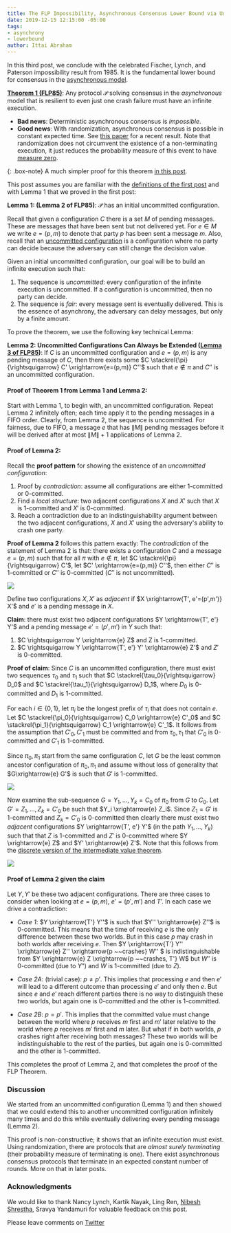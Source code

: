 ```yaml
---
title: The FLP Impossibility, Asynchronous Consensus Lower Bound via Uncommitted Configurations
date: 2019-12-15 12:15:00 -05:00
tags:
- asynchrony
- lowerbound
author: Ittai Abraham
---
```


In this third post, we conclude with the celebrated Fischer, Lynch, and Paterson impossibility result from 1985. It is the fundamental lower bound for consensus in the [asynchronous model](https://decentralizedthoughts.github.io/2019-06-01-2019-5-31-models/).

**[Theorem 1 (FLP85)](https://groups.csail.mit.edu/tds/papers/Lynch/jacm85.pdf)**: Any protocol $\mathcal{P}$ solving consensus in the *asynchronous* model that is resilient to even just one crash failure must have an infinite execution.


* **Bad news**: Deterministic asynchronous consensus is *impossible*.
* **Good news**: With randomization, asynchronous consensus is possible in constant expected time. See [this paper](https://research.vmware.com/files/attachments/0/0/0/0/0/7/8/practical_aba_2_.pdf) for a recent result. Note that randomization does not circumvent the existence of a non-terminating execution, it just reduces the probability measure of this event to have [measure zero](https://en.wikipedia.org/wiki/Almost_surely).

{: .box-note}
A much simpler proof for this theorem [in this post](https://decentralizedthoughts.github.io/2024-03-07-mobile-is-FLP/).

This post assumes you are familiar with the [definitions of the first post](https://decentralizedthoughts.github.io/2019-12-15-consensus-model-for-FLP/) and with Lemma 1 that we proved in the first post:


**Lemma 1: (Lemma 2 of FLP85)**: $\mathcal{P}$ has an initial uncommitted configuration.

Recall that given a configuration $C$ there is a set $M$ of pending messages. These are messages that have been sent but not delivered yet. For $e \in M$ we write $e=(p,m)$ to denote that party $p$ has been sent a message $m$. Also, recall that an [uncommitted configuration](https://decentralizedthoughts.github.io/2019-12-15-consensus-model-for-FLP/) is a configuration where no party can decide because the adversary can still change the decision value.


Given an initial uncommitted configuration, our goal will be to build an infinite execution such that:

1. The sequence is *uncommitted*: every configuration of the infinite execution is uncommitted. If a configuration is uncommitted, then no party can decide.
2. The sequence is *fair*: every message sent is eventually delivered. This is the essence of asynchrony, the adversary can delay messages, but only by a finite amount.

To prove the theorem, we use the following key technical Lemma:

**Lemma 2: Uncommitted Configurations Can Always be Extended ([Lemma 3 of FLP85](https://groups.csail.mit.edu/tds/papers/Lynch/jacm85.pdf))**: If $C$ is an uncommitted configuration and $e=(p,m)$ is any pending message of $C$, then there exists some $C \stackrel{\pi}{\rightsquigarrow} C' \xrightarrow{e=(p,m)} C''$ such that $e \notin \pi$ and $C''$ is an uncommitted configuration.

#### Proof of Theorem 1 from Lemma 1 and Lemma 2:

Start with Lemma 1, to begin with, an uncommitted configuration. Repeat Lemma 2 infinitely often; each time apply it to the pending messages in a FIFO order. Clearly, from Lemma 2, the sequence is uncommitted. For fairness, due to FIFO, a message $e$ that has $\|M\|$ pending messages before it will be derived after at most $\|M\|+1$ applications of Lemma 2.

#### Proof of Lemma 2:

Recall the **proof pattern** for showing the existence of an *uncommitted configuration*:

1. Proof by *contradiction*: assume all configurations are either 1-committed or 0-committed.
2. Find a *local structure*: two adjacent configurations $X$ and $X'$ such that $X$ is 1-committed and $X'$ is 0-committed.
3. Reach a contradiction due to an indistinguishability argument between the two adjacent configurations, $X$ and $X'$ using the adversary's ability to crash one party.


**Proof of Lemma 2** follows this pattern exactly:
The *contradiction* of the statement of Lemma 2 is that: there exists a configuration $C$ and a message $e=(p,m)$ such that for all $\pi$ with $e \notin \pi$, let $C \stackrel{\pi}{\rightsquigarrow} C'$, let $C' \xrightarrow{e=(p,m)} C''$, then either $C''$ is 1-committed or $C''$ is 0-committed ($C''$ is not uncommitted).


![](https://i.imgur.com/6eb3I6t.jpg)


Define two configurations $X,X'$ as *adjacent* if $X \xrightarrow{T', e'=(p',m')} X'$ and $e'$ is a pending message in $X$.

**Claim**: there must exist two adjacent configurations $Y \xrightarrow{T', e'} Y'$ and a pending message $e'=(p',m')$ in $Y$ such that:

1. $C \rightsquigarrow Y \xrightarrow{e} Z$ and Z is 1-committed.
2. $C \rightsquigarrow Y \xrightarrow{T', e'} Y' \xrightarrow{e} Z'$ and $Z'$ is 0-committed.


**Proof of claim**: Since $C$ is an uncommitted configuration, there must exist two sequences $\tau_0$ and $\tau_1$ such that $C \stackrel{\tau_0}{\rightsquigarrow} D_0$ and $C \stackrel{\tau_1}{\rightsquigarrow} D_1$, where $D_0$ is 0-committed and $D_1$ is 1-committed. 

For each $i \in \{0,1\}$, let $\pi_i$ be the longest prefix of $\tau_i$ that does not contain $e$. Let $C \stackrel{\pi_0}{\rightsquigarrow} C_0 \xrightarrow{e} C'_0$ and $C \stackrel{\pi_1}{\rightsquigarrow} C_1 \xrightarrow{e} C'_1$. It follows from the assumption that $C'_0,C'_1$ must be committed and from $\tau_0,\tau_1$ that $C'_0$ is 0-committed and $C'_1$ is 1-committed.

Since $\pi_0,\pi_1$ start from the same configuration $C$, let $G$ be the least common ancestor configuration of $\pi_0,\pi_1$ and assume without loss of generality that $G\xrightarrow{e} G'$ is such that $G'$ is 1-committed. 

![](https://i.imgur.com/sZWp2VU.jpg)


Now examine the sub-sequence $G=Y_1,\dots,Y_k=C_0$ of $\pi_0$ from $G$ to $C_0$. Let $G'=Z_1,\dots,Z_k=C'_0$ be such that $Y_i \xrightarrow{e} Z_i$. Since $Z_1=G'$ is 1-committed and $Z_k=C'_0$ is 0-committed then clearly there must exist two *adjacent* configurations $Y \xrightarrow{T', e'} Y'$ (in the path $Y_1,\dots,Y_k$) such that that $Z$ is 1-committed and $Z'$ is 0-committed where $Y \xrightarrow{e} Z$ and $Y' \xrightarrow{e} Z'$. Note that this follows from the [discrete version of the intermediate value theorem](https://en.wikipedia.org/wiki/Sperner%27s_lemma#One-dimensional_case).


![](https://i.imgur.com/TLWm47j.jpg)

#### Proof of Lemma 2 given the claim

Let $Y,Y'$ be these two adjacent configurations. There are three cases to consider when looking at $e=(p,m)$, $e'=(p',m')$ and $T’$. In each case we drive a contradiction: 

* *Case 1*: $Y \xrightarrow{T'} Y''$ is such that $Y'' \xrightarrow{e} Z''$ is 0-committed. This means that the time of receiving $e$ is the only difference between these two worlds. But in this case $p$ may crash in both worlds after receiving $e$. Then $Y \xrightarrow{T'} Y'' \xrightarrow{e} Z'' \xrightarrow{p ~~crashes} W'' $ is indistinguishable from $Y \xrightarrow{e} Z \xrightarrow{p ~~crashes, T'} W$ but $W''$ is 0-committed (due to $Y''$) and $W$ is 1-committed (due to $Z$).

* *Case 2A*: (trivial case): $p \neq p'$. This implies that processing $e$ and then $e'$ will lead to a different outcome than processing $e'$ and only then $e$. But since $e$ and $e'$ reach different parties there is no way to distinguish these two worlds, but again one is 0-committed and the other is 1-committed.


* *Case 2B*:  $p=p'$. This implies that the committed value must change between the world where $p$ receives $m$ first and $m'$ later relative to the world where $p$ receives $m'$ first and $m$ later. But what if in both worlds, $p$ crashes right after receiving both messages? These two worlds will be indistinguishable to the rest of the parties, but again one is 0-committed and the other is 1-committed.


This completes the proof of Lemma 2, and that completes the proof of the FLP Theorem.

### Discussion

We started from an uncommitted configuration (Lemma 1) and then showed that we could extend this to another uncommitted configuration infinitely many times and do this while eventually delivering every pending message (Lemma 2).

This proof is non-constructive; it shows that an infinite execution must exist. Using randomization, there are protocols that are *almost surely terminating* (their probability measure of terminating is one). There exist asynchronous consensus protocols that terminate in an expected constant number of rounds. More on that in later posts.

### Acknowledgments

We would like to thank Nancy Lynch, Kartik Nayak, Ling Ren, [Nibesh Shrestha](https://twitter.com/NibeshShrestha1), Sravya Yandamuri for valuable feedback on this post.


Please leave comments on [Twitter](https://twitter.com/ittaia/status/1206298743823355905?s=20)

